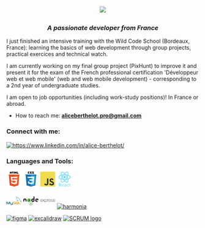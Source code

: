 <h1 align="center"><a href="https://github.com/Alice-Berthelot"><img src="https://readme-typing-svg.demolab.com?font=%22Work+Sans%22&size=25&pause=1000&color=18526C&random=false&lines=Hi+there!+I'm+Alice+Berthelot+%F0%9F%92%BB%F0%9F%8C%B8"/><a></h1>
  
<h3 align="center"><i>A passionate developer from France</i></h3>

I just finished an intensive training with the Wild Code School (Bordeaux, France): learning the basics of web development through group projects, practical exercices and technical watch. 

I am currently working on my final group project (PixHunt) to improve it and present it for the exam of the French professional certification 'Développeur web et web mobile' (web and web mobile development) - corresponding to a 2nd year of undergraduate studies. 

I am open to job opportunities (including work-study positions)! In France or abroad.

- How to reach me: **aliceberthelot.pro@gmail.com**

<h3 align="left">Connect with me:</h3>
<p align="left">
<a href="https://linkedin.com/in/https://www.linkedin.com/in/alice-berthelot/" target="blank"><img align="center" src="https://raw.githubusercontent.com/rahuldkjain/github-profile-readme-generator/master/src/images/icons/Social/linked-in-alt.svg" alt="https://www.linkedin.com/in/alice-berthelot/" height="30" width="40" /></a>
</p>


<h3 align="left">Languages and Tools:</h3>
<p align="left"><a href="https://www.w3.org/html/" target="_blank" rel="noreferrer"><img src="https://raw.githubusercontent.com/devicons/devicon/master/icons/html5/html5-original-wordmark.svg" alt="html5" width="40" height="40"/></a> <a href="https://www.w3schools.com/css/" target="_blank" rel="noreferrer"><img src="https://raw.githubusercontent.com/devicons/devicon/master/icons/css3/css3-original-wordmark.svg" alt="css3" width="40" height="40"/></a> <a href="https://developer.mozilla.org/en-US/docs/Web/JavaScript" target="_blank" rel="noreferrer"><img src="https://raw.githubusercontent.com/devicons/devicon/master/icons/javascript/javascript-original.svg" alt="javascript" width="40" height="40"/></a> <a href="https://reactjs.org/" target="_blank" rel="noreferrer"><img src="https://raw.githubusercontent.com/devicons/devicon/master/icons/react/react-original-wordmark.svg" alt="react" width="40" height="40"/></a> </p>
<p align="left"><a href="https://www.mysql.com/" target="_blank" rel="noreferrer"> <img src="https://raw.githubusercontent.com/devicons/devicon/master/icons/mysql/mysql-original-wordmark.svg" alt="mysql" width="40" height="40"/></a> <a href="https://nodejs.org" target="_blank" rel="noreferrer"> <img src="https://raw.githubusercontent.com/devicons/devicon/master/icons/nodejs/nodejs-original-wordmark.svg" alt="nodejs" width="40" height="40"/></a> <a href="https://expressjs.com" target="_blank" rel="noreferrer"> <img src="https://raw.githubusercontent.com/devicons/devicon/master/icons/express/express-original-wordmark.svg" alt="express" width="40" height="40"/></a> <a href="https://documentation-harmonia.vercel.app/" target="_blank" rel="noreferrer"> <img src="https://encrypted-tbn0.gstatic.com/images?q=tbn:ANd9GcSHzh1jbRrlTQ8Ez75ttwqXcCQdCHnukGFxMg&s" alt="harmonia" width="40" height="40"/></a></p>
<p align="left"><a href="https://www.figma.com/" target="_blank" rel="noreferrer"> <img src="https://www.vectorlogo.zone/logos/figma/figma-icon.svg" alt="figma" width="40" height="40"/></a> <a href="https://excalidraw.com/" target="_blank" rel="noreferrer"> <img src="https://refer-production.s3.us-east-2.amazonaws.com/favicon/excalidraw.com/04e9e487-b1b4-4217-ac2f-7c2129fed8ce.jpg" alt="excalidraw" width="40" height="40"/></a> <a href="https://www.scrum.org/" target="_blank" rel="noreferrer"><img src="https://seeklogo.com/images/S/scrum-logo-B057CBD9B8-seeklogo.com.png" alt="SCRUM logo" width="40"/></a></p>
